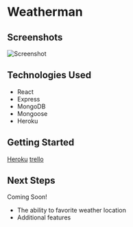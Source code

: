# Weatherman

## Screenshots
![Screenshot](screenshot.png)

## Technologies Used
* React
* Express
* MongoDB
* Mongoose
* Heroku

## Getting Started
[Heroku](https://weatherman2.herokuapp.com/)
[trello](https://trello.com/b/WvLJlvg5/weatherman)

## Next Steps
Coming Soon!
* The ability to favorite weather location
* Additional features